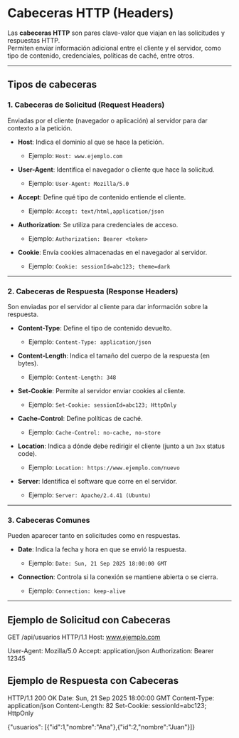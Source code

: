 # Cabeceras HTTP (Headers)

Las **cabeceras HTTP** son pares clave-valor que viajan en las solicitudes y respuestas HTTP.  
Permiten enviar información adicional entre el cliente y el servidor, como tipo de contenido, credenciales, políticas de caché, entre otros.

---

## Tipos de cabeceras

### 1. Cabeceras de **Solicitud** (Request Headers)
Enviadas por el cliente (navegador o aplicación) al servidor para dar contexto a la petición.

- **Host**: Indica el dominio al que se hace la petición.
  - Ejemplo: `Host: www.ejemplo.com`

- **User-Agent**: Identifica el navegador o cliente que hace la solicitud.
  - Ejemplo: `User-Agent: Mozilla/5.0`

- **Accept**: Define qué tipo de contenido entiende el cliente.
  - Ejemplo: `Accept: text/html,application/json`

- **Authorization**: Se utiliza para credenciales de acceso.
  - Ejemplo: `Authorization: Bearer <token>`

- **Cookie**: Envía cookies almacenadas en el navegador al servidor.
  - Ejemplo: `Cookie: sessionId=abc123; theme=dark`

---

### 2. Cabeceras de **Respuesta** (Response Headers)
Son enviadas por el servidor al cliente para dar información sobre la respuesta.

- **Content-Type**: Define el tipo de contenido devuelto.
  - Ejemplo: `Content-Type: application/json`

- **Content-Length**: Indica el tamaño del cuerpo de la respuesta (en bytes).
  - Ejemplo: `Content-Length: 348`

- **Set-Cookie**: Permite al servidor enviar cookies al cliente.
  - Ejemplo: `Set-Cookie: sessionId=abc123; HttpOnly`

- **Cache-Control**: Define políticas de caché.
  - Ejemplo: `Cache-Control: no-cache, no-store`

- **Location**: Indica a dónde debe redirigir el cliente (junto a un `3xx` status code).
  - Ejemplo: `Location: https://www.ejemplo.com/nuevo`

- **Server**: Identifica el software que corre en el servidor.
  - Ejemplo: `Server: Apache/2.4.41 (Ubuntu)`

---

### 3. Cabeceras **Comunes**
Pueden aparecer tanto en solicitudes como en respuestas.

- **Date**: Indica la fecha y hora en que se envió la respuesta.
  - Ejemplo: `Date: Sun, 21 Sep 2025 18:00:00 GMT`

- **Connection**: Controla si la conexión se mantiene abierta o se cierra.
  - Ejemplo: `Connection: keep-alive`

---

## Ejemplo de Solicitud con Cabeceras

GET /api/usuarios HTTP/1.1
Host: www.ejemplo.com

User-Agent: Mozilla/5.0
Accept: application/json
Authorization: Bearer 12345


## Ejemplo de Respuesta con Cabeceras

HTTP/1.1 200 OK
Date: Sun, 21 Sep 2025 18:00:00 GMT
Content-Type: application/json
Content-Length: 82
Set-Cookie: sessionId=abc123; HttpOnly

{"usuarios": [{"id":1,"nombre":"Ana"},{"id":2,"nombre":"Juan"}]}